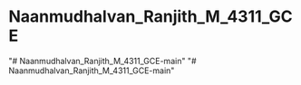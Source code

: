 # Naanmudhalvan_Ranjith_M_4311_GCE
"# Naanmudhalvan_Ranjith_M_4311_GCE-main" 
"# Naanmudhalvan_Ranjith_M_4311_GCE-main" 
